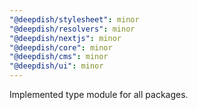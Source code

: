 ```yaml
---
"@deepdish/stylesheet": minor
"@deepdish/resolvers": minor
"@deepdish/nextjs": minor
"@deepdish/core": minor
"@deepdish/cms": minor
"@deepdish/ui": minor
---
```


Implemented type module for all packages.
